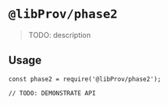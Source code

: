 # `@libProv/phase2`

> TODO: description

## Usage

```
const phase2 = require('@libProv/phase2');

// TODO: DEMONSTRATE API
```
